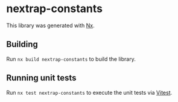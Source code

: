 # nextrap-constants

This library was generated with [Nx](https://nx.dev).

## Building

Run `nx build nextrap-constants` to build the library.

## Running unit tests

Run `nx test nextrap-constants` to execute the unit tests via [Vitest](https://vitest.dev/).
